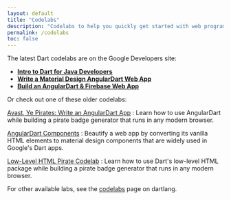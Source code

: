 ```yaml
---
layout: default
title: "Codelabs"
description: "Codelabs to help you quickly get started with web programming in Dart."
permalink: /codelabs
toc: false
---
```


The latest Dart codelabs are on the Google Developers site:

* **[Intro to Dart for Java Developers](https://codelabs.developers.google.com/codelabs/from-java-to-dart)**
* **[Write a Material Design AngularDart Web App](https://codelabs.developers.google.com/codelabs/your-first-angulardart-web-app)**
* **[Build an AngularDart & Firebase Web App](https://codelabs.developers.google.com/codelabs/angulardart-firebase-web-app)**

Or check out one of these older codelabs:

[Avast, Ye Pirates: Write an AngularDart App](/codelabs/ng2)
: Learn how to use AngularDart while building
a pirate badge generator that runs in any modern browser.

[AngularDart Components](/codelabs/angular_components)
: Beautify a web app by converting its vanilla HTML elements
to material design components that are widely used in Google's Dart apps.

[Low-Level HTML Pirate Codelab](/codelabs/darrrt)
: Learn how to use Dart's low-level HTML package while
building a pirate badge generator that runs in any modern browser.

For other available labs, see the
[codelabs]({{site.dartlang}}/codelabs) page on dartlang.
